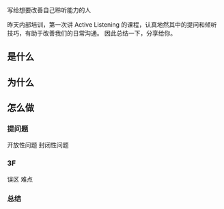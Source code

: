 写给想要改善自己聆听能力的人

昨天内部培训，第一次讲 Active Listening 的课程，认真地然其中的提问和倾听技巧，有助于改善我们的日常沟通。
因此总结一下，分享给你。

##  是什么
## 为什么

## 怎么做
### 提问题
开放性问题
封闭性问题

### 3F
误区
难点
### 总结